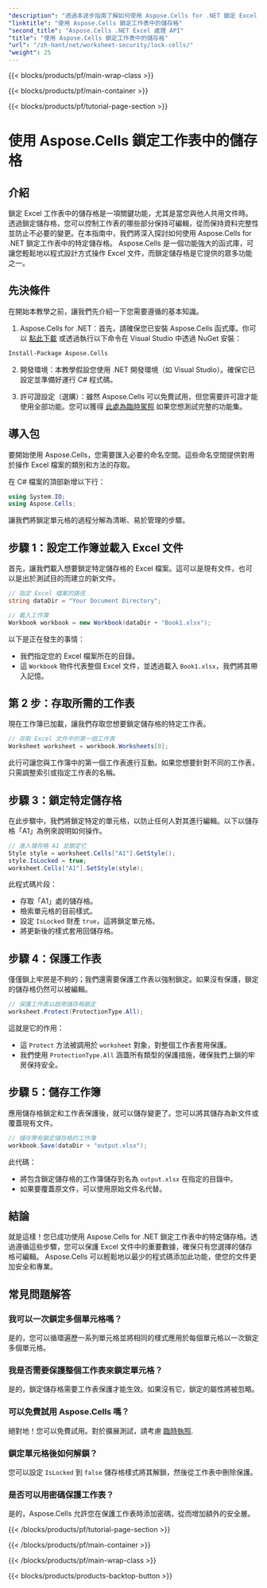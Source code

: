 ```yaml
---
"description": "透過本逐步指南了解如何使用 Aspose.Cells for .NET 鎖定 Excel 中的儲存格。使用詳細的程式碼範例和簡單的說明保護您的資料。"
"linktitle": "使用 Aspose.Cells 鎖定工作表中的儲存格"
"second_title": "Aspose.Cells .NET Excel 處理 API"
"title": "使用 Aspose.Cells 鎖定工作表中的儲存格"
"url": "/zh-hant/net/worksheet-security/lock-cells/"
"weight": 25
---
```


{{< blocks/products/pf/main-wrap-class >}}

{{< blocks/products/pf/main-container >}}

{{< blocks/products/pf/tutorial-page-section >}}

# 使用 Aspose.Cells 鎖定工作表中的儲存格

## 介紹
鎖定 Excel 工作表中的儲存格是一項關鍵功能，尤其是當您與他人共用文件時。透過鎖定儲存格，您可以控制工作表的哪些部分保持可編輯，從而保持資料完整性並防止不必要的變更。在本指南中，我們將深入探討如何使用 Aspose.Cells for .NET 鎖定工作表中的特定儲存格。 Aspose.Cells 是一個功能強大的函式庫，可讓您輕鬆地以程式設計方式操作 Excel 文件，而鎖定儲存格是它提供的眾多功能之一。

## 先決條件

在開始本教學之前，讓我們先介紹一下您需要遵循的基本知識。

1. Aspose.Cells for .NET：首先，請確保您已安裝 Aspose.Cells 函式庫。你可以 [點此下載](https://releases.aspose.com/cells/net/) 或透過執行以下命令在 Visual Studio 中透過 NuGet 安裝：

```bash
Install-Package Aspose.Cells
```

2. 開發環境：本教學假設您使用 .NET 開發環境（如 Visual Studio）。確保它已設定並準備好運行 C# 程式碼。

3. 許可證設定（選購）：雖然 Aspose.Cells 可以免費試用，但您需要許可證才能使用全部功能。您可以獲得 [此處為臨時駕照](https://purchase.aspose.com/temporary-license/) 如果您想測試完整的功能集。


## 導入包

要開始使用 Aspose.Cells，您需要匯入必要的命名空間。這些命名空間提供對用於操作 Excel 檔案的類別和方法的存取。

在 C# 檔案的頂部新增以下行：

```csharp
using System.IO;
using Aspose.Cells;
```

讓我們將鎖定單元格的過程分解為清晰、易於管理的步驟。

## 步驟 1：設定工作簿並載入 Excel 文件

首先，讓我們載入想要鎖定特定儲存格的 Excel 檔案。這可以是現有文件，也可以是出於測試目的而建立的新文件。

```csharp
// 指定 Excel 檔案的路徑
string dataDir = "Your Document Directory";

// 載入工作簿
Workbook workbook = new Workbook(dataDir + "Book1.xlsx");
```

以下是正在發生的事情：
- 我們指定您的 Excel 檔案所在的目錄。
- 這 `Workbook` 物件代表整個 Excel 文件，並透過載入 `Book1.xlsx`，我們將其帶入記憶。

## 第 2 步：存取所需的工作表

現在工作簿已加載，讓我們存取您想要鎖定儲存格的特定工作表。

```csharp
// 存取 Excel 文件中的第一個工作表
Worksheet worksheet = workbook.Worksheets[0];
```

此行可讓您與工作簿中的第一個工作表進行互動。如果您想要針對不同的工作表，只需調整索引或指定工作表的名稱。

## 步驟 3：鎖定特定儲存格

在此步驟中，我們將鎖定特定的單元格，以防止任何人對其進行編輯。以下以儲存格「A1」為例來說明如何操作。

```csharp
// 進入儲存格 A1 並鎖定它
Style style = worksheet.Cells["A1"].GetStyle();
style.IsLocked = true;
worksheet.Cells["A1"].SetStyle(style);
```

此程式碼片段：
- 存取「A1」處的儲存格。
- 檢索單元格的目前樣式。
- 設定 `IsLocked` 財產 `true`，這將鎖定單元格。
- 將更新後的樣式套用回儲存格。

## 步驟 4：保護工作表

僅僅鎖上牢房是不夠的；我們還需要保護工作表以強制鎖定。如果沒有保護，鎖定的儲存格仍然可以被編輯。

```csharp
// 保護工作表以啟用儲存格鎖定
worksheet.Protect(ProtectionType.All);
```

這就是它的作用：
- 這 `Protect` 方法被調用於 `worksheet` 對象，對整個工作表套用保護。
- 我們使用 `ProtectionType.All` 涵蓋所有類型的保護措施，確保我們上鎖的牢房保持安全。

## 步驟 5：儲存工作簿

應用儲存格鎖定和工作表保護後，就可以儲存變更了。您可以將其儲存為新文件或覆蓋現有文件。

```csharp
// 儲存帶有鎖定儲存格的工作簿
workbook.Save(dataDir + "output.xlsx");
```

此代碼：
- 將包含鎖定儲存格的工作簿儲存到名為 `output.xlsx` 在指定的目錄中。
- 如果要覆蓋原文件，可以使用原始文件名代替。


## 結論

就是這樣！您已成功使用 Aspose.Cells for .NET 鎖定工作表中的特定儲存格。透過遵循這些步驟，您可以保護 Excel 文件中的重要數據，確保只有您選擇的儲存格可編輯。 Aspose.Cells 可以輕鬆地以最少的程式碼添加此功能，使您的文件更加安全和專業。


## 常見問題解答

### 我可以一次鎖定多個單元格嗎？
是的，您可以循環遍歷一系列單元格並將相同的樣式應用於每個單元格以一次鎖定多個單元格。

### 我是否需要保護整個工作表來鎖定單元格？
是的，鎖定儲存格需要工作表保護才能生效。如果沒有它，鎖定的屬性將被忽略。

### 可以免費試用 Aspose.Cells 嗎？
絕對地！您可以免費試用。對於擴展測試，請考慮 [臨時執照](https://purchase。aspose.com/temporary-license/).

### 鎖定單元格後如何解鎖？
您可以設定 `IsLocked` 到 `false` 儲存格樣式將其解鎖，然後從工作表中刪除保護。

### 是否可以用密碼保護工作表？
是的，Aspose.Cells 允許您在保護工作表時添加密碼，從而增加額外的安全層。


{{< /blocks/products/pf/tutorial-page-section >}}

{{< /blocks/products/pf/main-container >}}

{{< /blocks/products/pf/main-wrap-class >}}

{{< blocks/products/products-backtop-button >}}